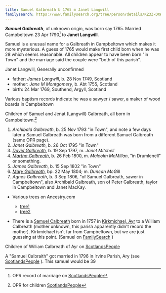 ```yaml
---
title: Samuel Galbreath b 1765 m Janet Langwill
familysearch: https://www.familysearch.org/tree/person/details/KZ3Z-DXW
---
```

***Samuel Galbreath***, of unknown origin, was born say 1765. Married Campbeltown 23 Apr 1790[^marriage] to **Janet Langwill**.

Samuel is a unusual name for a Galbreath in Campbeltown which makes it more mysterious.  A guess of 1765 would make first child born when he was 28 which seems reasonable.  All children appear to have been born "in Town" and the marriage said the couple were "both of this parish".

Janet Langwill, Generally unconfirmed

- father: *James Langwill*, b. 28 Nov 1749, Scotland
- mother: *Jane M Montgomery*, b. Abt 1755, Scotland
- birth: 24 Mar 1769, Southend, Argyll, Scotland

Various baptism records indicate he was a sawyer / sawer, a maker of wood boards in Campbeltown

Children of Samuel and Jenat (Langwill) Galbreath, all born in Campbeltown:[^children]

1. *Archibald Galbreath*, b. 25 Nov 1793 "in Town", and note a few days later a Samuel Galbreath was born from a different Samuel Galbreath (same OPR page).
2. *Janet Galbreath*, b. 26 Oct 1795 "in Town"
3. *[David Galbreath](galbreath-david-1797.md)*, b. 19 Sep 1797, m. *Janet Mitchell*
4. *[Martha Galbreath](galbreath-matha-1800.md)*, b. 26 Feb 1800, m. *Malcolm McMillan*, "in Drumlenell" or something.
5. *James Galbreath*, b. 15 Sep 1802 "in Town"
6. *[Mary Galbreath](galbreath-mary-1804.md)*, bp. 22 May 1804; m. *Duncan McGill*
7. *Agnes Galbreath*, b. 3 Sep 1806, "of Samuel Galbreath, sawer in Campbeltown", also Archibald Galbreath, son of Peter Galbreath, taylor in Campbeltown and Janet MacKay.

[^marriage]: OPR record of marriage on [ScotlandsPeople](https://www.scotlandspeople.gov.uk/record-results?search_type=people&event=M&record_type%5B0%5D=opr_marriages&church_type=Old%20Parish%20Registers&dl_cat=church&dl_rec=church-banns-marriages&surname=galbreath&surname_so=exact&forename_so=starts&sex=M&spouse_name=langwill&spouse_name_so=exact&from_year=1790&to_year=1794&record=Church%20of%20Scotland%20%28old%20parish%20registers%29%20Roman%20Catholic%20Church%20Other%20churches)

[^children]: OPR for children [ScotlandsPeople](https://www.scotlandspeople.gov.uk/record-results?search_type=people&event=%28B%20OR%20C%20OR%20S%29&record_type%5B0%5D=opr_births&church_type=Old%20Parish%20Registers&dl_cat=church&dl_rec=church-births-baptisms&surname=galbreath&surname_so=exact&forename_so=starts&from_year=1793&to_year=1806&parent_names=galbreath&parent_names_so=exact&parent_name_two=langwill&parent_name_two_so=fuzzy&county=ARGYLL&record=Church%20of%20Scotland%20%28old%20parish%20registers%29%20Roman%20Catholic%20Church%20Other%20churches&rd_real_name%5B0%5D=CAMPBELTOWN%20%28LANDWARD%29%20OR%20CAMPBELTOWN%20%28BURGH%29%20OR%20CAMPBELTOWN&rd_display_name%5B0%5D=CAMPBELTOWN%20%28LANDWARD%29%7CCAMPBELTOWN%20%28BURGH%29%7CCAMPBELTOWN_CAMPBELTOWN&rd_label%5B0%5D=CAMPBELTOWN&rd_name%5B0%5D=CAMPBELTOWN%20%2ALANDWARD%2A%20OR%20CAMPBELTOWN%20%2ABURGH%2A%20OR%20CAMPBELTOWN)

- Various trees on Ancestry.com
    - [tree1](https://www.ancestry.com/family-tree/person/tree/169736359/person/392210512163/facts)
    - [tree2](https://www.ancestry.com/family-tree/person/tree/163218737/person/132127702067/facts)

- There is a [Samuel Calbreath](https://www.scotlandspeople.gov.uk/record-results?search_type=people&event=%28B%20OR%20C%20OR%20S%29&record_type%5B0%5D=opr_births&church_type=Old%20Parish%20Registers&dl_cat=church&dl_rec=church-births-baptisms&surname=galbreath&surname_so=syn&forename=samuel&forename_so=starts&sex=M&from_year=1750&to_year=1775&parent_names_so=exact&parent_name_two_so=exact&record=Church%20of%20Scotland%20%28old%20parish%20registers%29%20Roman%20Catholic%20Church%20Other%20churches) born in 1757 in [Kirkmichael, Ayr](https://goo.gl/maps/un4nr7Ds8vKWQXTF7) to a William Calbreath (mother unknown, this parish apparently didn't record the mother).  Kirkmichael isn't far from Campbeltown, but we are just guessing at this point. (Samuel on [FamilySearch](https://www.familysearch.org/tree/person/details/K8LR-Y3X) )

Children of William Calbreath of Ayr on [ScotlandsPeople](https://www.scotlandspeople.gov.uk/record-results?search_type=people&event=%28B%20OR%20C%20OR%20S%29&record_type%5B0%5D=opr_births&church_type=Old%20Parish%20Registers&dl_cat=church&dl_rec=church-births-baptisms&surname=calbreath&surname_so=fuzzy&forename_so=starts&from_year=1750&to_year=1764&parent_names_so=exact&parent_name_two_so=exact&county=AYR&record=Church%20of%20Scotland%20%28old%20parish%20registers%29%20Roman%20Catholic%20Church%20Other%20churches&rd_real_name%5B0%5D=KIRKMICHAEL&rd_display_name%5B0%5D=KIRKMICHAEL_KIRKMICHAEL%20%28AYR%29&rd_label%5B0%5D=KIRKMICHAEL%20%28AYR%29&rd_name%5B0%5D=KIRKMICHAEL&sort=asc&order=Date&field=year)

A "Samuel Calbraith" got married in 1796 in Irvine Parish, Ary (see [ScotlandsPeople](https://www.scotlandspeople.gov.uk/record-results?search_type=people&event=M&record_type%5B0%5D=opr_marriages&church_type=Old%20Parish%20Registers&dl_cat=church&dl_rec=church-banns-marriages&surname=calbreath&surname_so=fuzzy&forename=samuel&forename_so=starts&sex=M&spouse_name_so=exact&from_year=1775&to_year=1810&record=Church%20of%20Scotland%20%28old%20parish%20registers%29%20Roman%20Catholic%20Church%20Other%20churches) ). This samuel would be 39
